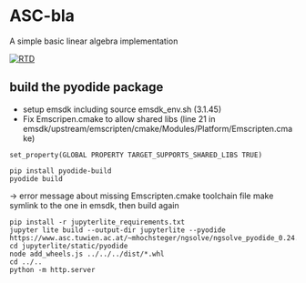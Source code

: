 # ASC-bla
A simple basic linear algebra implementation

[![RTD](https://readthedocs.org/projects/asc-bla/badge/?version=latest)](https://asc-bla.readthedocs.io/en/latest/?badge=latest)


## build the pyodide package
- setup emsdk including source emsdk_env.sh (3.1.45)
- Fix Emscripen.cmake to allow shared libs (line 21 in emsdk/upstream/emscripten/cmake/Modules/Platform/Emscripten.cmake)
```
set_property(GLOBAL PROPERTY TARGET_SUPPORTS_SHARED_LIBS TRUE)
```

```
pip install pyodide-build
pyodide build
```
-> error message about missing Emscripten.cmake toolchain file
make symlink to the one in emsdk, then build again

```
pip install -r jupyterlite_requirements.txt
jupyter lite build --output-dir jupyterlite --pyodide https://www.asc.tuwien.ac.at/~mhochsteger/ngsolve/ngsolve_pyodide_0.24.1.tar.bz2
cd jupyterlite/static/pyodide
node add_wheels.js ../../../dist/*.whl
cd ../..
python -m http.server
```
